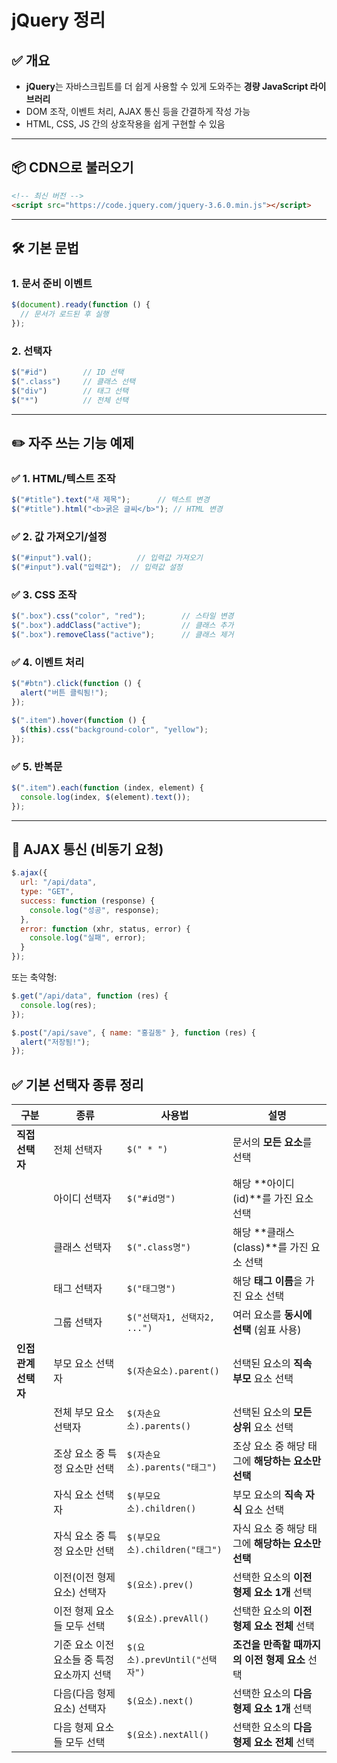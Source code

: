 # jQuery 정리

## ✅ 개요

- **jQuery**는 자바스크립트를 더 쉽게 사용할 수 있게 도와주는 **경량 JavaScript 라이브러리**
- DOM 조작, 이벤트 처리, AJAX 통신 등을 간결하게 작성 가능
- HTML, CSS, JS 간의 상호작용을 쉽게 구현할 수 있음

---

## 📦 CDN으로 불러오기

```html
<!-- 최신 버전 -->
<script src="https://code.jquery.com/jquery-3.6.0.min.js"></script>

```

---

## 🛠️ 기본 문법

### 1. 문서 준비 이벤트

```jsx
$(document).ready(function () {
  // 문서가 로드된 후 실행
});

```

### 2. 선택자

```jsx
$("#id")        // ID 선택
$(".class")     // 클래스 선택
$("div")        // 태그 선택
$("*")          // 전체 선택

```

---

## ✏️ 자주 쓰는 기능 예제

### ✅ 1. HTML/텍스트 조작

```jsx
$("#title").text("새 제목");      // 텍스트 변경
$("#title").html("<b>굵은 글씨</b>"); // HTML 변경

```

### ✅ 2. 값 가져오기/설정

```jsx
$("#input").val();          // 입력값 가져오기
$("#input").val("입력값");  // 입력값 설정

```

### ✅ 3. CSS 조작

```jsx
$(".box").css("color", "red");        // 스타일 변경
$(".box").addClass("active");         // 클래스 추가
$(".box").removeClass("active");      // 클래스 제거

```

### ✅ 4. 이벤트 처리

```jsx
$("#btn").click(function () {
  alert("버튼 클릭됨!");
});

$(".item").hover(function () {
  $(this).css("background-color", "yellow");
});

```

### ✅ 5. 반복문

```jsx
$(".item").each(function (index, element) {
  console.log(index, $(element).text());
});

```

---

## 🔄 AJAX 통신 (비동기 요청)

```jsx
$.ajax({
  url: "/api/data",
  type: "GET",
  success: function (response) {
    console.log("성공", response);
  },
  error: function (xhr, status, error) {
    console.log("실패", error);
  }
});

```

또는 축약형:

```jsx
$.get("/api/data", function (res) {
  console.log(res);
});

$.post("/api/save", { name: "홍길동" }, function (res) {
  alert("저장됨!");
});

```

## ✅ 기본 선택자 종류 정리

| 구분 | 종류 | 사용법 | 설명 |
| --- | --- | --- | --- |
| **직접 선택자** | 전체 선택자 | `$(" * ")` | 문서의 **모든 요소**를 선택 |
|  | 아이디 선택자 | `$("#id명")` | 해당 **아이디(id)**를 가진 요소 선택 |
|  | 클래스 선택자 | `$(".class명")` | 해당 **클래스(class)**를 가진 요소 선택 |
|  | 태그 선택자 | `$("태그명")` | 해당 **태그 이름**을 가진 요소 선택 |
|  | 그룹 선택자 | `$("선택자1, 선택자2, ...")` | 여러 요소를 **동시에 선택** (쉼표 사용) |
| **인접 관계 선택자** | 부모 요소 선택자 | `$(자손요소).parent()` | 선택된 요소의 **직속 부모** 요소 선택 |
|  | 전체 부모 요소 선택자 | `$(자손요소).parents()` | 선택된 요소의 **모든 상위** 요소 선택 |
|  | 조상 요소 중 특정 요소만 선택 | `$(자손요소).parents("태그")` | 조상 요소 중 해당 태그에 **해당하는 요소만 선택** |
|  | 자식 요소 선택자 | `$(부모요소).children()` | 부모 요소의 **직속 자식** 요소 선택 |
|  | 자식 요소 중 특정 요소만 선택 | `$(부모요소).children("태그")` | 자식 요소 중 해당 태그에 **해당하는 요소만 선택** |
|  | 이전(이전 형제 요소) 선택자 | `$(요소).prev()` | 선택한 요소의 **이전 형제 요소 1개** 선택 |
|  | 이전 형제 요소들 모두 선택 | `$(요소).prevAll()` | 선택한 요소의 **이전 형제 요소 전체** 선택 |
|  | 기준 요소 이전 요소들 중 특정 요소까지 선택 | `$(요소).prevUntil("선택자")` | **조건을 만족할 때까지의 이전 형제 요소** 선택 |
|  | 다음(다음 형제 요소) 선택자 | `$(요소).next()` | 선택한 요소의 **다음 형제 요소 1개** 선택 |
|  | 다음 형제 요소들 모두 선택 | `$(요소).nextAll()` | 선택한 요소의 **다음 형제 요소 전체** 선택 |
